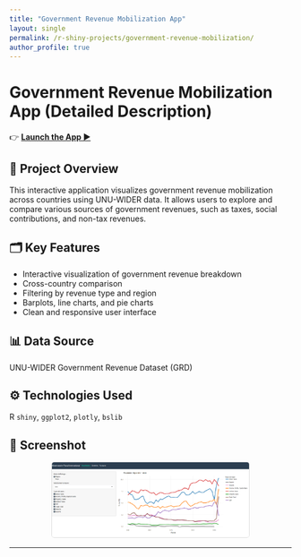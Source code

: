 ```yaml
---
title: "Government Revenue Mobilization App"
layout: single
permalink: /r-shiny-projects/government-revenue-mobilization/
author_profile: true
---
```


# Government Revenue Mobilization App (Detailed Description)

👉 **[Launch the App ▶](https://abdoulwahid.shinyapps.io/taxdata/)**

## 📝 Project Overview

This interactive application visualizes government revenue mobilization across countries using UNU-WIDER data. It allows users to explore and compare various sources of government revenues, such as taxes, social contributions, and non-tax revenues.

## 🗂 Key Features

- Interactive visualization of government revenue breakdown
- Cross-country comparison
- Filtering by revenue type and region
- Barplots, line charts, and pie charts
- Clean and responsive user interface

## 📊 Data Source

UNU-WIDER Government Revenue Dataset (GRD)

## ⚙ Technologies Used

R `shiny`, `ggplot2`, `plotly`, `bslib`

## 📸 Screenshot

<p align="center">
  <img src="/images/Governement%20revenue%20source/R%20shinny%20web%20app%20screen%20shot.png" style="width: 70%; border: 1px solid #ddd; border-radius: 5px;">
</p>

---
